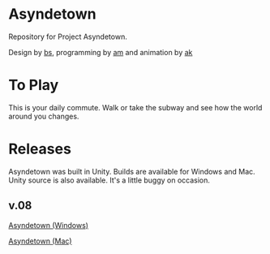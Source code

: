 # Asyndetown
Repository for Project Asyndetown.

Design by [bs](https://wreckem.itch.io), programming by [am](https://lashghost.itch.io) and animation by [ak](https://untamedarts.itch.io)

# To Play
This is your daily commute. Walk or take the subway and see how the world around you changes.

# Releases

Asyndetown was built in Unity. Builds are available for Windows and Mac. Unity source is also available. It's a little buggy on occasion. 

## v.08 

[Asyndetown (Windows)](https://github.com/AMichal8/Asyndetown/releases/download/v.08-windows/Asyndetown.zip)

[Asyndetown (Mac)](https://github.com/AMichal8/Asyndetown/releases/download/v.08-mac/Asyndetown.app.zip)

